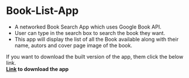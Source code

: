 # Book-List-App
<ul>
<li>A networked Book Search App which uses Google Book API.</li>
<li> User can type in the search box to search the book they want.</li>
<li>This app will display the list of all the Book available along with their name, autors and cover page image of the book.</li>
</ul>
<p>If you want to download the built version of the app, them click the below link. </br> <b><a href="https://drive.google.com/file/d/1ZkBubtqVIVE4dIVgV9TnAGnx6QU7JK1S/view?usp=sharing">Link</a> to download the app</b></p>
  
